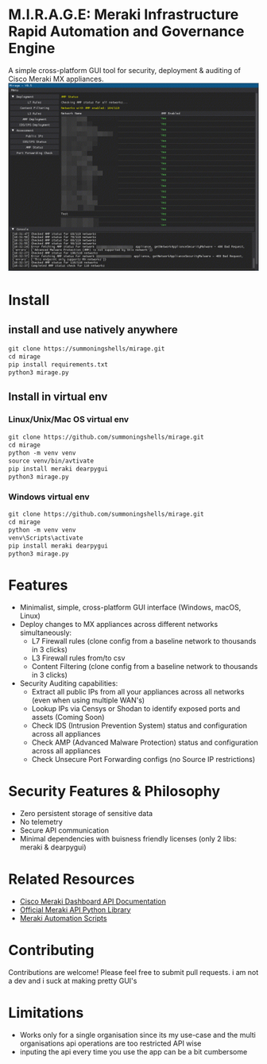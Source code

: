 # M.I.R.A.G.E: Meraki Infrastructure Rapid Automation and Governance Engine
A simple cross-platform GUI tool for security, deployment & auditing of Cisco Meraki MX appliances.
![alt text](assets/preview.gif)
# Install 
## install and use natively anywhere
```
git clone https://summoningshells/mirage.git
cd mirage
pip install requirements.txt
python3 mirage.py
```

## Install in virtual env

### Linux/Unix/Mac OS virtual env
```
git clone https://github.com/summoningshells/mirage.git
cd mirage
python -m venv venv
source venv/bin/avtivate
pip install meraki dearpygui
python3 mirage.py
```
### Windows virtual env
```
git clone https://github.com/summoningshells/mirage.git
cd mirage
python -m venv venv
venv\Scripts\activate
pip install meraki dearpygui
python3 mirage.py
```

# Features
- Minimalist, simple, cross-platform GUI interface (Windows, macOS, Linux)
- Deploy changes to MX appliances across different networks simultaneously:
    - L7 Firewall rules (clone config from a baseline network to thousands in 3 clicks)
    - L3 Firewall rules from/to csv 
    - Content Filtering (clone config from a baseline network to thousands in 3 clicks)
- Security Auditing capabilities:
    - Extract all public IPs from all your appliances across all networks (even when using multiple WAN's)
    - Lookup IPs via Censys or Shodan to identify exposed ports and assets (Coming Soon)
    - Check IDS (Intrusion Prevention System) status and configuration across all appliances
    - Check AMP (Advanced Malware Protection) status and configuration across all appliances
    - Check Unsecure Port Forwarding configs (no Source IP restrictions) 



# Security Features & Philosophy
- Zero persistent storage of sensitive data 
- No telemetry 
- Secure API communication
- Minimal dependencies with buisness friendly licenses (only 2 libs: meraki & dearpygui)

# Related Resources
- [Cisco Meraki Dashboard API Documentation](https://developer.cisco.com/meraki/api-v1/)
- [Official Meraki API Python Library](https://github.com/meraki/dashboard-api-python)
- [Meraki Automation Scripts](https://github.com/meraki/automation-scripts)


# Contributing
Contributions are welcome! Please feel free to submit pull requests. i am not a dev and i suck at making pretty GUI's 


# Limitations
- Works only for a single organisation since its my use-case and the multi organisations api operations are too restricted API wise
- inputing the api every time you use the app can be a bit cumbersome
